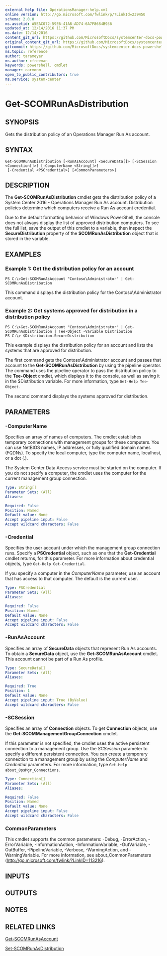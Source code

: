 ```yaml
---
external help file: OperationsManager-help.xml
online version: http://go.microsoft.com/fwlink/p/?LinkId=239450
schema: 2.0.0
ms.assetid: A5EAC072-59E6-41A8-AD74-6A7F8684B936
updated_at: 12/14/2016 11:37 PM
ms.date: 12/14/2016
content_git_url: https://github.com/MicrosoftDocs/systemcenter-docs-powershell/blob/master/systemcenter-cmdlets/SystemCenter2016/OperationsManager/v1/Get-SCOMRunAsDistribution.md
original_content_git_url: https://github.com/MicrosoftDocs/systemcenter-docs-powershell/blob/master/systemcenter-cmdlets/SystemCenter2016/OperationsManager/v1/Get-SCOMRunAsDistribution.md
gitcommit: https://github.com/MicrosoftDocs/systemcenter-docs-powershell/blob/ddd0fefc9adaabb9394eb6c21b33370913d1830d/systemcenter-cmdlets/SystemCenter2016/OperationsManager/v1/Get-SCOMRunAsDistribution.md
ms.topic: reference
author: tarameyer
ms.author: cfreeman
keywords: powershell, cmdlet
manager: carmonm
open_to_public_contributors: true
ms.service: system-center
---
```


# Get-SCOMRunAsDistribution

## SYNOPSIS
Gets the distribution policy of an Operations Manager Run As account.

## SYNTAX

```
Get-SCOMRunAsDistribution [-RunAsAccount] <SecureData[]> [-SCSession <Connection[]>] [-ComputerName <String[]>]
 [-Credential <PSCredential>] [<CommonParameters>]
```

## DESCRIPTION
The **Get-SCOMRunAsDistribution** cmdlet gets the distribution policy of a System Center 2016 - Operations Manager Run As account.
Distribution policies determine which computers receive a Run As account credential.

Due to the default formatting behavior of Windows PowerShell, the console does not always display the list of approved distribution computers.
To see the full list, save the output of this cmdlet to a variable, then inspect the **SecureDistribution** property of the **SCOMRunAsDistribution** object that is stored in the variable.

## EXAMPLES

### Example 1: Get the distribution policy for an account
```
PS C:\>Get-SCOMRunAsAccount "Contoso\Administrator" | Get-SCOMRunAsDistribution
```

This command displays the distribution policy for the Contoso\Administrator account.

### Example 2: Get systems approved for distribution in a distribution policy
```
PS C:\>Get-SCOMRunAsAccount "Contoso\Administrator" | Get-SCOMRunAsDistribution | Tee-Object -Variable Distribution
PS C:\> $Distribution.SecureDistribution
```

This example displays the distribution policy for an account and lists the systems that are approved for distribution.

The first command gets the Contoso\Administrator account and passes that account to the **Get-SCOMRunAsDistribution** by using the pipeline operator.
The command uses the pipeline operator to pass the distribution policy to the **Tee-Object** cmdlet, which displays it to the console, as well as saving it in the $Distribution variable.
For more information, type `Get-Help Tee-Object`.

The second command displays the systems approved for distribution.

## PARAMETERS

### -ComputerName
Specifies an array of names of computers.
The cmdlet establishes temporary connections with management groups for these computers.
You can use NetBIOS names, IP addresses, or fully qualified domain names (FQDNs).
To specify the local computer, type the computer name, localhost, or a dot (.).

The System Center Data Access service must be started on the computer.
If you do not specify a computer, the cmdlet uses the computer for the current management group connection.

```yaml
Type: String[]
Parameter Sets: (All)
Aliases: 

Required: False
Position: Named
Default value: None
Accept pipeline input: False
Accept wildcard characters: False
```

### -Credential
Specifies the user account under which the management group connection runs.
Specify a **PSCredential** object, such as one that the **Get-Credential** cmdlet returns, for this parameter.
For more information about credential objects, type `Get-Help Get-Credential`.

If you specify a computer in the *ComputerName* parameter, use an account that has access to that computer.
The default is the current user.

```yaml
Type: PSCredential
Parameter Sets: (All)
Aliases: 

Required: False
Position: Named
Default value: None
Accept pipeline input: False
Accept wildcard characters: False
```

### -RunAsAccount
Specifies an array of **SecureData** objects that represent Run As accounts.
To obtain a **SecureData** object, use the **Get-SCOMRunAsAccount** cmdlet.
This account cannot be part of a Run As profile.

```yaml
Type: SecureData[]
Parameter Sets: (All)
Aliases: 

Required: True
Position: 1
Default value: None
Accept pipeline input: True (ByValue)
Accept wildcard characters: False
```

### -SCSession
Specifies an array of **Connection** objects.
To get **Connection** objects, use the **Get-SCOMManagementGroupConnection** cmdlet.

If this parameter is not specified, the cmdlet uses the active persistent connection to a management group.
Use the *SCSession* parameter to specify a different persistent connection.
You can create a temporary connection to a management group by using the *ComputerName* and *Credential* parameters.
For more information, type `Get-Help about_OpsMgr_Connections`.

```yaml
Type: Connection[]
Parameter Sets: (All)
Aliases: 

Required: False
Position: Named
Default value: None
Accept pipeline input: False
Accept wildcard characters: False
```

### CommonParameters
This cmdlet supports the common parameters: -Debug, -ErrorAction, -ErrorVariable, -InformationAction, -InformationVariable, -OutVariable, -OutBuffer, -PipelineVariable, -Verbose, -WarningAction, and -WarningVariable. For more information, see about_CommonParameters (http://go.microsoft.com/fwlink/?LinkID=113216).

## INPUTS

## OUTPUTS

## NOTES

## RELATED LINKS

[Get-SCOMRunAsAccount](xref:SystemCenter2016/OperationsManager/v1/Get-SCOMRunAsAccount.md)

[Set-SCOMRunAsDistribution](xref:SystemCenter2016/OperationsManager/v1/Set-SCOMRunAsDistribution.md)

